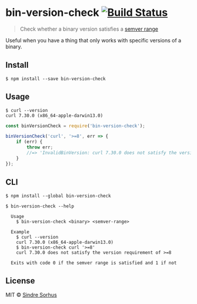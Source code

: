 # bin-version-check [![Build Status](https://travis-ci.org/sindresorhus/bin-version-check.svg?branch=master)](https://travis-ci.org/sindresorhus/bin-version-check)

> Check whether a binary version satisfies a [semver range](https://github.com/isaacs/node-semver#ranges)

Useful when you have a thing that only works with specific versions of a binary.


## Install

```
$ npm install --save bin-version-check
```


## Usage

```
$ curl --version
curl 7.30.0 (x86_64-apple-darwin13.0)
```

```js
const binVersionCheck = require('bin-version-check');

binVersionCheck('curl', '>=8', err => {
	if (err) {
		throw err;
		//=> 'InvalidBinVersion: curl 7.30.0 does not satisfy the version requirement of >=8'
	}
});
```


## CLI

```
$ npm install --global bin-version-check
```

```
$ bin-version-check --help

  Usage
    $ bin-version-check <binary> <semver-range>

  Example
    $ curl --version
    curl 7.30.0 (x86_64-apple-darwin13.0)
    $ bin-version-check curl '>=8'
    curl 7.30.0 does not satisfy the version requirement of >=8

  Exits with code 0 if the semver range is satisfied and 1 if not
```


## License

MIT © [Sindre Sorhus](http://sindresorhus.com)
